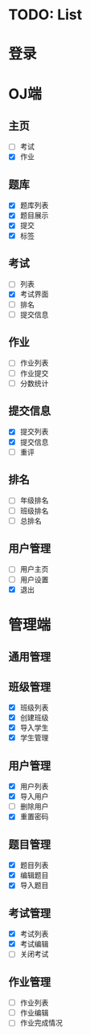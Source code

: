 # TODO: List

# 登录

# OJ端

## 主页
- [ ] 考试
- [x] 作业

## 题库
- [x] 题库列表
- [x] 题目展示
- [x] 提交
- [x] 标签

## 考试
- [ ] 列表
- [x] 考试界面
- [ ] 排名
- [ ] 提交信息

## 作业
- [ ] 作业列表
- [ ] 作业提交
- [ ] 分数统计

## 提交信息
- [x] 提交列表
- [x] 提交信息
- [ ] 重评

## 排名
- [ ] 年级排名
- [ ] 班级排名
- [ ] 总排名

## 用户管理
- [ ] 用户主页
- [ ] 用户设置
- [x] 退出

# 管理端

## 通用管理

## 班级管理
- [x] 班级列表
- [x] 创建班级
- [x] 导入学生
- [x] 学生管理

## 用户管理
- [x] 用户列表
- [x] 导入用户
- [ ] 删除用户
- [x] 重置密码

## 题目管理
- [x] 题目列表
- [x] 编辑题目
- [x] 导入题目

## 考试管理
- [x] 考试列表
- [x] 考试编辑
- [ ] 关闭考试

## 作业管理
- [ ] 作业列表
- [ ] 作业编辑
- [ ] 作业完成情况